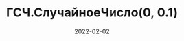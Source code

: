 ---
date: 2022-02-02
guid: 223e06f3-15fc-4cca-8658-2a01fd602627
title: 'ГСЧ.СлучайноеЧисло(0, 0.1)'
question: |
    Какие возможны числа? 
    ```bsl
    ГСЧ = Новый ГенераторСлучайныхЧисел;
    Число = ГСЧ.СлучайноеЧисло(0, 0.1);
    ```
options:
    - '0'
    - '0, 0.1'
    - '0, 1'
    - Исключение
correct: 2
explanation: |
    В справке описано, что границы необходимо указывать целые. Но по факту это не обязательно.  
    И указание таких границ приводит к ещё одному интересному эффекту... Получается регулировать вероятность выпадания числа 🤣  
    Подробнее: https://seiokami.github.io/posts/nedok-ficha-generatora-chisel/
tags:
    - platform
    - wtf
source: https://t.me/JuniorOneS/338
---